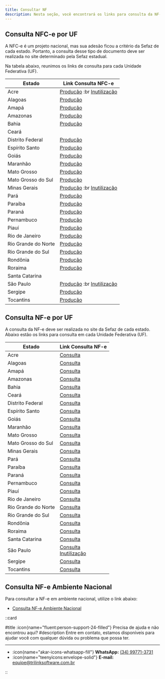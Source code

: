 ```yaml
---
title: Consultar NF
description: Nesta seção, você encontrará os links para consulta da NF-e e NFC-e em ambiente nacional e por Unidade Federativa (UF).
---
```


## Consulta NFC-e por UF

A NFC-e é um projeto nacional, mas sua adesão ficou a critério da Sefaz de cada estado. Portanto, a consulta desse tipo de documento deve ser realizada no site determinado pela Sefaz estadual.

Na tabela abaixo, reunimos os links de consulta para cada Unidade Federativa (UF).

| Estado                 | Link Consulta NFC-e                                                                                                                     |
| ---------------------- | --------------------------------------------------------------------------------------------------------------------------------------- |
| Acre                   | [Produção](http://www.sefaznet.ac.gov.br/nfce/consulta.xhtml) :br [Inutilização](http://www.sefaznet.ac.gov.br/nfce/inutilizacao.xhtml)|
| Alagoas                | [Produção](https://nfce.sefaz.al.gov.br/consultaNFCe.htm)                                                                               |
| Amapá                  | [Produção](https://www.sefaz.ap.gov.br/sate/seg/SEGf_AcessarFuncao.jsp?cdFuncao=FIS_1261)                                               |
| Amazonas               | [Produção](https://sistemas.sefaz.am.gov.br/nfceweb/formConsulta.do)                                                                    |
| Bahia                  | [Produção](http://nfe.sefaz.ba.gov.br/servicos/nfce/Modulos/Geral/NFCEC_consulta_chave_acesso.aspx)                                     |
| Ceará                  |                                                                                                                                         |
| Distrito Federal       | [Produção](https://ww1.receita.fazenda.df.gov.br/documentosfiscais/consultar)                                                           |
| Espírito Santo         | [Produção](http://app.sefaz.es.gov.br/ConsultaNFCe)                                                                                     |
| Goiás                  | [Produção](http://www.nfce.go.gov.br/post/ver/214344/consulta-nfce)                                                                     |
| Maranhão               | [Produção](http://www.nfce.sefaz.ma.gov.br/portal/consultaNFe.do?method=preFilterCupom&)                                                |
| Mato Grosso            | [Produção](http://www.sefaz.mt.gov.br/nfce/consultanfce)                                                                                |
| Mato Grosso do Sul     | [Produção](http://www.dfe.ms.gov.br/nfce)                                                                                               |
| Minas Gerais           | [Produção](http://nfce.fazenda.mg.gov.br/portalnfce/sistema/consultaarg.xhtml) :br [Inutilização](https://portalsped.fazenda.mg.gov.br/portalnfce/sistema/consultainutilizacao.xhtml)|
| Pará                   | [Produção](https://appnfc.sefa.pa.gov.br/portal/view/consultas/nfce/consultanfce.seam)                                                  |
| Paraíba                | [Produção](https://www.sefaz.pb.gov.br/servirtual/documentos-fiscais/nfc-e/consultar-nfc-e)                                             |
| Paraná                 | [Produção](https://sped.fazenda.pr.gov.br/NFCe/webservices/sped/nfce/completa)                                                          |
| Pernambuco             | [Produção](http://nfce.sefaz.pe.gov.br/nfce/consulta)                                                                                   |
| Piauí                  | [Produção](https://www.sefaz.pi.gov.br/nfce/index.jsf)                                                                                  |
| Rio de Janeiro         | [Produção](http://www.nfce.fazenda.rj.gov.br/consulta)                                                                                  |
| Rio Grande do Norte    | [Produção](http://nfce.set.rn.gov.br/portalDFE/NFCe/ConsultaNFCe.aspx)                                                                  |
| Rio Grande do Sul      | [Produção](https://www.sefaz.rs.gov.br/NFCE/NFCE-COM.aspx)                                                                              |
| Rondônia               | [Produção](https://www.nfce.sefin.ro.gov.br)                                                                                            |
| Roraima                | [Produção](https://portalapp.sefaz.rr.gov.br/nfce/consulta)                                                                             |
| Santa Catarina         |                                                                                                                                         |
| São Paulo              | [Produção](https://www.nfce.fazenda.sp.gov.br/NFCeConsultaPublica/Paginas/ConsultaPublica.aspx) :br  [Inutilização](https://www.nfce.fazenda.sp.gov.br/NFCeConsultaPublica/Paginas/ConsultaInutilizacao.aspx)                                            |
| Sergipe                | [Produção](http://www.nfce.se.gov.br/portal/portalNoticias.jsp)                                                                         |
| Tocantins              | [Produção](http://www.sefaz.to.gov.br/nfce/consulta.jsf)                                                                                |

## Consulta NF-e por UF

A consulta da NF-e deve ser realizada no site da Sefaz de cada estado. Abaixo estão os links para consulta em cada Unidade Federativa (UF).

| Estado                 | Link Consulta NF-e                                                                                                                      |
| ---------------------- | --------------------------------------------------------------------------------------------------------------------------------------- |
| Acre                   | [Consulta](http://www.sefaznet.ac.gov.br/nfe/consulta.xhtml)                                                                            |
| Alagoas                | [Consulta](https://nfe.sefaz.al.gov.br/consultaNFe.htm)                                                                                 |
| Amapá                  | [Consulta](https://www.sefaz.ap.gov.br/nfe/consulta.asp)                                                                                |
| Amazonas               | [Consulta](https://sistemas.sefaz.am.gov.br/nfeweb/formConsulta.do)                                                                     |
| Bahia                  | [Consulta](http://nfe.sefaz.ba.gov.br/servicos/nfe/Modulos/Geral/NFE_consulta_chave_acesso.aspx)                                        |
| Ceará                  | [Consulta](https://nfe.sefaz.ce.gov.br/pages/consultaNFe.jsp)                                                                           |
| Distrito Federal       | [Consulta](https://ww1.receita.fazenda.df.gov.br/documentosfiscais/consultar)                                                           |
| Espírito Santo         | [Consulta](http://app.sefaz.es.gov.br/ConsultaNFe)                                                                                      |
| Goiás                  | [Consulta](http://www.nfe.go.gov.br/post/ver/2143/consulta-nfe)                                                                         |
| Maranhão               | [Consulta](http://www.nfe.sefaz.ma.gov.br/portal/consultaNFe.do?method=preFilterCupom&)                                                 |
| Mato Grosso            | [Consulta](http://www.sefaz.mt.gov.br/nfe/consultanfce)                                                                                 |
| Mato Grosso do Sul     | [Consulta](http://www.dfe.ms.gov.br/nfe)                                                                                                |
| Minas Gerais           | [Consulta](http://nfe.fazenda.mg.gov.br/portalnfce/sistema/consultarg.xhtml)                                                            |
| Pará                   | [Consulta](https://appnfe.sefa.pa.gov.br/portal/view/consultas/nfe/consultanfce.seam)                                                   |
| Paraíba                | [Consulta](https://www.sefaz.pb.gov.br/servirtual/documentos-fiscais/nfe/consultar-nfe)                                                 |
| Paraná                 | [Consulta](https://sped.fazenda.pr.gov.br/NFe/webservices/sped/nfe/completa)                                                            |
| Pernambuco             | [Consulta](http://nfe.sefaz.pe.gov.br/nfe/consulta)                                                                                     |
| Piauí                  | [Consulta](https://www.sefaz.pi.gov.br/nfe/index.jsf)                                                                                   |
| Rio de Janeiro         | [Consulta](http://www.nfe.fazenda.rj.gov.br/consulta)                                                                                   |
| Rio Grande do Norte    | [Consulta](http://nfe.set.rn.gov.br/portalDFE/NFe/ConsultaNFe.aspx)                                                                     |
| Rio Grande do Sul      | [Consulta](https://www.sefaz.rs.gov.br/NFe/NFe-COM.aspx)                                                                                |
| Rondônia               | [Consulta](https://www.nfe.sefin.ro.gov.br)                                                                                             |
| Roraima                | [Consulta](https://portalapp.sefaz.rr.gov.br/nfe/consulta)                                                                              |
| Santa Catarina         | [Consulta](https://www.sef.sc.gov.br/servicos/nfe/consultanfce.aspx)                                                                    |
| São Paulo              | [Consulta](https://www.nfe.fazenda.sp.gov.br/NFeConsultaPublica/Paginas/ConsultaPublica.aspx) <br>  [Inutilização](https://www.nfe.fazenda.sp.gov.br/NFeConsultaPublica/Paginas/ConsultaInutilizacao.aspx)                                            |
| Sergipe                | [Consulta](http://www.nfe.se.gov.br/portal/portalNoticias.jsp)                                                                          |
| Tocantins              | [Consulta](http://www.sefaz.to.gov.br/nfe/consulta.jsf)                                                                                 |

## Consulta NF-e Ambiente Nacional

Para consultar a NF-e em ambiente nacional, utilize o link abaixo:

- [Consulta NF-e Ambiente Nacional](https://www.nfe.fazenda.gov.br/portal/principal.aspx)

::card

#title
:icon{name="fluent:person-support-24-filled"} Precisa de ajuda e não encontrou aqui?
#description
Entre em contato, estamos disponíveis para ajudar você com qualquer dúvida ou problema que possa ter.

---

- :icon{name="akar-icons-whatsapp-fill"} **WhatsApp:** [(34) 99771-3731](https://wa.me/trilinksoftware)
- :icon{name="teenyicons:envelope-solid"} **E-mail:** [equipe@trilinksoftware.com.br](mailto:equipe@trilinksoftware.com.br)

::
